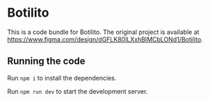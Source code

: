 
  # Botilito

  This is a code bundle for Botilito. The original project is available at https://www.figma.com/design/dGFLK80lLXxhBIMCbLONd1/Botilito.

  ## Running the code

  Run `npm i` to install the dependencies.

  Run `npm run dev` to start the development server.
  
